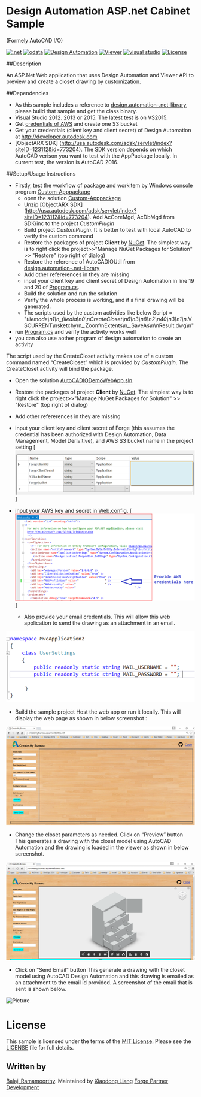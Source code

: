 Design Automation ASP.net Cabinet Sample
=============================

(Formely AutoCAD I/O)

[![.net](https://img.shields.io/badge/.net-4.5-green.svg)](http://www.microsoft.com/en-us/download/details.aspx?id=30653)
[![odata](https://img.shields.io/badge/odata-4.0-yellow.svg)](http://www.odata.org/documentation/)
[![Design Automation](https://img.shields.io/badge/Design%20Automation-v2-green.svg)](http://developer.autodesk.com/)
[![Viewer](https://img.shields.io/badge/Forge%20Viewer-3.3-blue.svg)](https://developer.autodesk.com/en/docs/viewer/v2)
[![visual studio](https://img.shields.io/badge/Visual%20Studio-2012%7C2013%7C2015-green.svg)](https://www.visualstudio.com/)
[![License](http://img.shields.io/:license-mit-red.svg)](http://opensource.org/licenses/MIT)

##Description

An ASP.Net Web application that uses Design Automation and Viewer API to preview and create a closet drawing by customization.

##Dependencies
* As this sample includes a reference to  [design.automation-.net-library](https://github.com/Developer-Autodesk/design.automation-.net-library), please build that sample and get the class binary.  
* Visual Studio 2012. 2013 or 2015. The latest test is on VS2015.
* Get [credentials of AWS](http://docs.aws.amazon.com/general/latest/gr/aws-security-credentials.html) and create one S3 bucket
* Get your credentials (client key and client secret) of Design Automation at http://developer.autodesk.com 
* [ObjectARX SDK] (http://usa.autodesk.com/adsk/servlet/index?siteID=123112&id=773204). The SDK version depends on which AutoCAD verison you want to test with the AppPackage locally. In current test, the version is AutoCAD 2016.

##Setup/Usage Instructions
* Firstly, test the workflow of package and workitem by Windows console program [Custom-Apppackage](CreateCloset.bundle/Custom-Apppackage)
  * open the solution [Custom-Apppackage](CreateCloset.bundle/Custom-Apppackage)
  * Unzip [ObjectARX SDK] (http://usa.autodesk.com/adsk/servlet/index?siteID=123112&id=773204). Add AcCoreMgd, AcDbMgd from SDK/inc to the project *CustomPlugin*
  * Build project *CustomPlugin*. It is better to test with local AutoCAD to verify the custom command
  * Restore the packages of project **Client** by [NuGet](https://www.nuget.org/). The simplest way is to right click the project>>"Manage NuGet Packages for Solution" >> "Restore" (top right of dialog)
  * Restore the reference of AutoCADIOUtil from [design.automation-.net-library](https://github.com/Developer-Autodesk/design.automation-.net-library)
  * Add other refererences in they are missing
  * input your client key and client secret of Design Automation in line 19 and 20 of [Program.cs](./CreateCloset.bundle/Custom-Apppackage/Program.cs).
  * Build the solution and run the solution
  * Verify the whole process is working, and if a final drawing will be generated. 
  * The scripts used by the custom activities like  below
                        Script = "_tilemode\n1\n_filedia\n0\nCreateCloset\n6\n3\n8\n2\n40\n3\n1\n_.VSCURRENT\nsketchy\n_.Zoom\nExtents\n_.SaveAs\n\nResult.dwg\n"
* run   [Program.cs](./CreateCloset.bundle/Custom-Apppackage/Program.cs) and verify the activity works well
* you can also use aother program of design automation to create an activity 

The script used by the CreateCloset activity makes use of a custom command named “CreateCloset” which is provided by *CustomPlugin*. The  CreateCloset activity will bind the package. 

*  Open the solution [AutoCADIODemoWebApp.sln](AutoCADIODemoWebApp.sln). 
*  Restore the packages of project **Client** by [NuGet](https://www.nuget.org/). The simplest way is to right click the project>>"Manage NuGet Packages for Solution" >> "Restore" (top right of dialog)
*  Add other refererences in they are missing
*  input your client key and client secret of Forge (this assumes the credential has been authorized  with Design Automation, Data Management, Model Derivitive), and AWS S3 bucket name in the project setting
    [![](./assets/1.png)] 

* input your AWS key and secret in [Web.config](Web.config).
    [![](./assets/2.png)]  

  * Also provide your email credentials. 
    This will allow this web application to send the drawing as an attachment in an email.

![Picture](./assets/3.png)

   * Build the sample project
  Host the web app or run it locally. This will display the web page as shown in below screenshot :

   ![Picture](./assets/4.png)

  * Change the closet parameters as needed.
      Click on “Preview” button
      This generates a drawing with the closet model using AutoCAD Automation and the drawing is loaded in the viewer
      as shown in below screenshot.

![thumbnail](./assets/5.png)

  * Click on “Send Email” button
  This generate a drawing with the closet model using AutoCAD Design Automation and this drawing is emailed as an attachment
  to the email id provided. A screenshot of the email that is sent is shown below.

  ![Picture](https://github.com/Developer-Autodesk/workflow-aspdotnet-autocad.io/blob/master/assets/6.png)
  
  
# License

This sample is licensed under the terms of the [MIT License](http://opensource.org/licenses/MIT).
Please see the [LICENSE](LICENSE) file for full details.


## Written by

[Balaji Ramamoorthy](https://github.com/BalajiRamamoorthy). Maintained by [Xiaodong Liang](https://github.com/xiaodongliang/) [Forge Partner Development](http://forge.autodesk.com)

